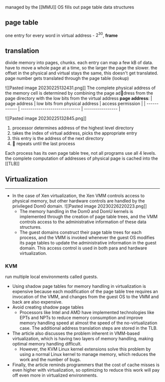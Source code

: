 managed by the [[MMU]]
OS fills out page table data structures

## page table
one entry for every word in virtual address - $2^{30}$, **frame** 
## translation 
divide memory into pages, chunks. each entry can map a few kB of data. 
have to move a whole page at a time, so the larger the page the slower. 
the offset in the physical and virtual stays the same, this doesn't get translated. 
page number gets translated through the page table (lookup)

![[Pasted image 20230225132431.png]]
The complete physical address of the memory cell is determined by combining the page address from the page directory with the low bits from the virtual address
**page address**:
| page address | low bits from physical address | access permission |
| ------------ | ------------------------------ | ----------------- |



![[Pasted image 20230225132845.png]]

1. processor determines address of the highest level directory
2. takes the index of virtual address, picks the appropriate entry
3. this entry is the address of the next directory
4. 🔁 repeats until the last process 

Each process has its own page table tree, not all programs use all 4 levels.
the complete computation of addresses of physical page is cached into the [[TLB]]



## Virtualization
---
- In the case of Xen virtualization, the Xen VMM controls access to physical memory, but other hardware controls are handled by the privileged Dom0 domain. 
 ![[Pasted image 20230226220223.png]]
	- The memory handling in the Dom0 and DomU kernels is implemented through the creation of page table trees, and the VMM controls access to the administrative information of these data structures.
	- The guest domains construct their page table trees for each process, and the VMM is invoked whenever the guest OS modifies its page tables to update the administrative information in the guest domain. This access control is used in both para and hardware virtualization.
### KVM 
run multiple local environments called guests.
- Using shadow page tables for memory handling in virtualization is expensive because each modification of the page table tree requires an invocation of the VMM, and changes from the guest OS to the VMM and back are also expensive. 
- Avoid creating shadow page tables
	- Processors like Intel and AMD have implemented technologies like EPTs and NPTs to reduce memory consumption and improve memory handling speed at almost the speed of the no-virtualization case. The additional address translation steps are stored in the TLB.
- The article also discusses the problem inherent in VMM-based virtualization, which is having two layers of memory handling, making optimal memory handling difficult. 
	- However, the KVM Linux kernel extensions solve this problem by using a normal Linux kernel to manage memory, which reduces the work and the number of bugs. 
- Finally, the article reminds programmers that the cost of cache misses is even higher with virtualization, so optimizing to reduce this work will pay off even more in virtualized environments.